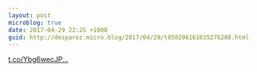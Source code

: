 ```yaml
---
layout: post
microblog: true
date: 2017-04-29 22:25 +1000
guid: http://desparoz.micro.blog/2017/04/29/t858296161035276288.html
---
```

[t.co/Ybg6wecJP...](https://t.co/Ybg6wecJPm)
